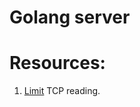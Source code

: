 # Golang server


# Resources:

1. [Limit](https://mostafa.dev/why-do-tcp-connections-in-go-get-stuck-reading-large-amounts-of-data-f490a26a605e) TCP reading.
